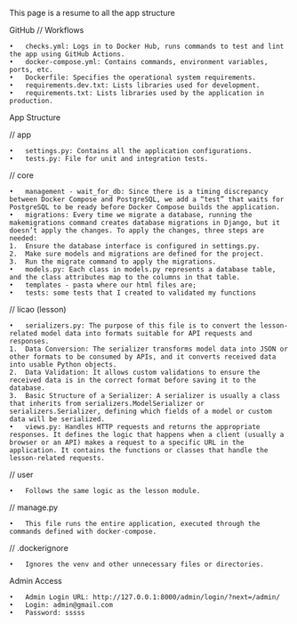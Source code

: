 This page is a resume to all the app structure

GitHub // Workflows

	•	checks.yml: Logs in to Docker Hub, runs commands to test and lint the app using GitHub Actions.
	•	docker-compose.yml: Contains commands, environment variables, ports, etc.
	•	Dockerfile: Specifies the operational system requirements.
	•	requirements.dev.txt: Lists libraries used for development.
	•	requirements.txt: Lists libraries used by the application in production.

App Structure

// app

	•	settings.py: Contains all the application configurations.
	•	tests.py: File for unit and integration tests.

// core

	•	management - wait_for_db: Since there is a timing discrepancy between Docker Compose and PostgreSQL, we add a “test” that waits for PostgreSQL to be ready before Docker Compose builds the application.
	•	migrations: Every time we migrate a database, running the makemigrations command creates database migrations in Django, but it doesn’t apply the changes. To apply the changes, three steps are needed:
	1.	Ensure the database interface is configured in settings.py.
	2.	Make sure models and migrations are defined for the project.
	3.	Run the migrate command to apply the migrations.
	•	models.py: Each class in models.py represents a database table, and the class attributes map to the columns in that table.
	•	templates - pasta where our html files are;
	•	tests: some tests that I created to validated my functions
	
// licao (lesson)

	•	serializers.py: The purpose of this file is to convert the lesson-related model data into formats suitable for API requests and responses.
	1.	Data Conversion: The serializer transforms model data into JSON or other formats to be consumed by APIs, and it converts received data into usable Python objects.
	2.	Data Validation: It allows custom validations to ensure the received data is in the correct format before saving it to the database.
	3.	Basic Structure of a Serializer: A serializer is usually a class that inherits from serializers.ModelSerializer or serializers.Serializer, defining which fields of a model or custom data will be serialized.
	•	views.py: Handles HTTP requests and returns the appropriate responses. It defines the logic that happens when a client (usually a browser or an API) makes a request to a specific URL in the application. It contains the functions or classes that handle the lesson-related requests.

// user

	•	Follows the same logic as the lesson module.

// manage.py

	•	This file runs the entire application, executed through the commands defined with docker-compose.

// .dockerignore

	•	Ignores the venv and other unnecessary files or directories.

Admin Access

	•	Admin Login URL: http://127.0.0.1:8000/admin/login/?next=/admin/
	•	Login: admin@gmail.com
	•	Password: sssss

